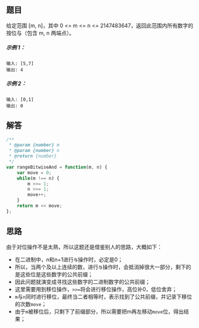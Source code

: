 ## 题目
给定范围 [m, n]，其中 0 <= m <= n <= 2147483647，返回此范围内所有数字的按位与（包含 m, n 两端点）。

##### 示例 1：

```
输入: [5,7]
输出: 4
```

##### 示例 2：

```
输入: [0,1]
输出: 0
```

## 解答

```javascript
/**
 * @param {number} m
 * @param {number} n
 * @return {number}
 */
var rangeBitwiseAnd = function(m, n) {
    var move = 0;
    while(m !== n) {
        m >>= 1;
        n >>= 1;
        move++;
    }
    return m << move;
};
```


## 思路

由于对位操作不是太熟，所以这题还是借鉴别人的思路，大概如下：
- 在二进制中，n和n+1进行`与`操作时，必定是0；
- 所以，当两个及以上连续的数，进行`与`操作时，会抵消掉很大一部分，剩下的是这些位是这些数字的公共前缀；
- 因此问题就演变成寻找这些数字的二进制数字的公共前缀；
- 这里需要用到移位操作，`>>=`将会进行移位操作，高位补0，低位舍弃；
- `m`与`n`同时进行移位，最终当二者相等时，表示找到了公共前缀，并记录下移位的次数`move`；
- 由于`m`被移位后，只剩下了前缀部分，所以需要把m再左移动`move`位，得出结果；
